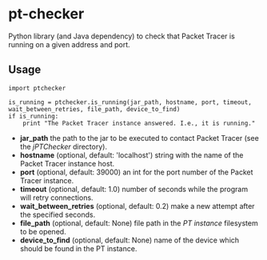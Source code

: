 # pt-checker
Python library (and Java dependency) to check that Packet Tracer is running on a given address and port.


## Usage

```
import ptchecker

is_running = ptchecker.is_running(jar_path, hostname, port, timeout, wait_between_retries, file_path, device_to_find)
if is_running:
    print "The Packet Tracer instance answered. I.e., it is running."
```

 * __jar\_path__ the path to the jar to be executed to contact Packet Tracer (see the _jPTChecker_ directory).
 * __hostname__ (optional, default: 'localhost') string with the name of the Packet Tracer instance host.
 * __port__ (optional, default: 39000) an int for the port number of the Packet Tracer instance.
 * __timeout__ (optional, default: 1.0) number of seconds while the program will retry connections.
 * __wait\_between\_retries__ (optional, default: 0.2) make a new attempt after the specified seconds.
 * __file\_path__ (optional, default: None) file path in the _PT instance_ filesystem to be opened.
 * __device\_to\_find__ (optional, default: None) name of the device which should be found in the PT instance.
